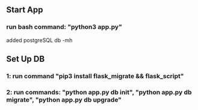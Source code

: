 ## Start App
### run bash command: "python3 app.py"
added postgreSQL db -mh

## Set Up DB
### 1: run command "pip3 install flask_migrate && flask_script"
### 2: run commands: "python app.py db init", "python app.py db migrate", "python app.py db upgrade"
